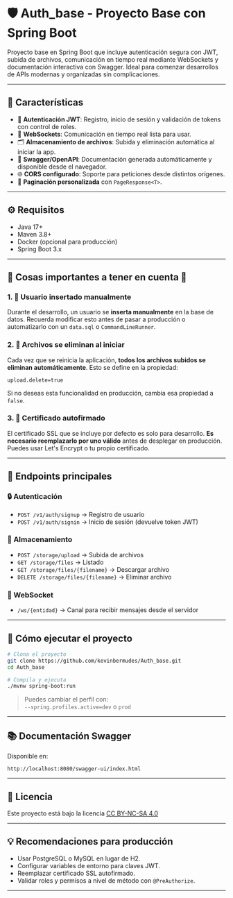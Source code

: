 # 🛡️ Auth_base - Proyecto Base con Spring Boot

Proyecto base en Spring Boot que incluye autenticación segura con JWT, subida de archivos, comunicación en tiempo real mediante WebSockets y documentación interactiva con Swagger. Ideal para comenzar desarrollos de APIs modernas y organizadas sin complicaciones.

---

## 🚀 Características

- 🔐 **Autenticación JWT**: Registro, inicio de sesión y validación de tokens con control de roles.
- 💬 **WebSockets**: Comunicación en tiempo real lista para usar.
- 🗂️ **Almacenamiento de archivos**: Subida y eliminación automática al iniciar la app.
- 📄 **Swagger/OpenAPI**: Documentación generada automáticamente y disponible desde el navegador.
- 🌐 **CORS configurado**: Soporte para peticiones desde distintos orígenes.
- 🔄 **Paginación personalizada** con `PageResponse<T>`.

---

## ⚙️ Requisitos

- Java 17+
- Maven 3.8+
- Docker (opcional para producción)
- Spring Boot 3.x

---

## 🧠 Cosas importantes a tener en cuenta 🧠

### 1. 👤 Usuario insertado manualmente
Durante el desarrollo, un usuario se **inserta manualmente** en la base de datos. Recuerda modificar esto antes de pasar a producción o automatizarlo con un `data.sql` o `CommandLineRunner`.

### 2. 🧹 Archivos se eliminan al iniciar
Cada vez que se reinicia la aplicación, **todos los archivos subidos se eliminan automáticamente**. Esto se define en la propiedad:

```properties
upload.delete=true
```

Si no deseas esta funcionalidad en producción, cambia esa propiedad a `false`.

### 3. 🔐 Certificado autofirmado
El certificado SSL que se incluye por defecto es solo para desarrollo. **Es necesario reemplazarlo por uno válido** antes de desplegar en producción. Puedes usar Let's Encrypt o tu propio certificado.

---

## 🧪 Endpoints principales

### 🔒 Autenticación
- `POST /v1/auth/signup` → Registro de usuario
- `POST /v1/auth/signin` → Inicio de sesión (devuelve token JWT)

### 📁 Almacenamiento
- `POST /storage/upload` → Subida de archivos
- `GET /storage/files` → Listado
- `GET /storage/files/{filename}` → Descargar archivo
- `DELETE /storage/files/{filename}` → Eliminar archivo

### 🔌 WebSocket
- `/ws/{entidad}` → Canal para recibir mensajes desde el servidor

---

## 🧰 Cómo ejecutar el proyecto

```bash
# Clona el proyecto
git clone https://github.com/kevinbermudes/Auth_base.git
cd Auth_base

# Compila y ejecuta
./mvnw spring-boot:run
```

> Puedes cambiar el perfil con:  
> `--spring.profiles.active=dev` o `prod`

---

## 📚 Documentación Swagger

Disponible en:
```
http://localhost:8080/swagger-ui/index.html
```

---

## 📝 Licencia

Este proyecto está bajo la licencia [CC BY-NC-SA 4.0](https://creativecommons.org/licenses/by-nc-sa/4.0/)

---

## 💡 Recomendaciones para producción

- Usar PostgreSQL o MySQL en lugar de H2.
- Configurar variables de entorno para claves JWT.
- Reemplazar certificado SSL autofirmado.
- Validar roles y permisos a nivel de método con `@PreAuthorize`.

---
